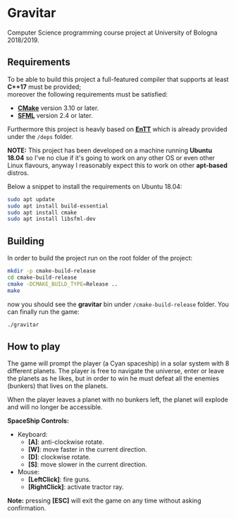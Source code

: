 # Gravitar

Computer Science programming course project at University of Bologna 2018/2019.

## Requirements

To be able to build this project a full-featured compiler that supports at least **C++17** must be provided;  
moreover the following requirements must be satisfied:

 - [**CMake**](https://cmake.org) version 3.10 or later.
 - [**SFML**](https://www.sfml-dev.org/index.php) version 2.4 or later.

Furthermore this project is heavly based on [**EnTT**](https://github.com/skypjack/entt) which is already provided under the `/deps` folder.

**NOTE:** This project has been developed on a machine running **Ubuntu 18.04** so I've no clue if it's going to work on 
any other OS or even other Linux flavours, anyway I reasonably expect this to work on other **apt-based** distros.

Below a snippet to install the requirements on Ubuntu 18.04:

```bash
sudo apt update
sudo apt install build-essential
sudo apt install cmake
sudo apt install libsfml-dev
```

## Building

In order to build the project run on the root folder of the project:

```bash
mkdir -p cmake-build-release
cd cmake-build-release
cmake -DCMAKE_BUILD_TYPE=Release ..
make
```

now you should see the **gravitar** bin under `/cmake-build-release` folder.
You can finally run the game:

```bash
./gravitar
```

## How to play

The game will prompt the player (a Cyan spaceship) in a solar system with 8 different planets.
The player is free to navigate the universe, enter or leave the planets as he likes, but in order 
to win he must defeat all the enemies (bunkers) that lives on the planets.

When the player leaves a planet with no bunkers left, the planet will explode and will no longer be accessible.

**SpaceShip Controls:**

+ Keyboard:
  - **[A]**: anti-clockwise rotate.
  - **[W]**: move faster in the current direction.
  - **[D]**: clockwise rotate.
  - **[S]**: move slower in the current direction.
+ Mouse:
  - **[LeftClick]**: fire guns.
  - **[RightClick]**: activate tractor ray.

**Note:** pressing **[ESC]** will exit the game on any time without asking confirmation.

